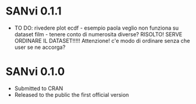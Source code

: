 # SANvi 0.1.1

* TO DO: rivedere plot ecdf - esempio paola veglio non funziona su dataset film - tenere conto di numerosita diverse?
RISOLTO! SERVE ORDINARE IL DATASET!!!!! Attenzione! c'e modo di ordinare senza che user se ne accorga?


# SANvi 0.1.0

* Submitted to CRAN
* Released to the public the first official version
